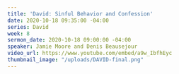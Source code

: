 ```yaml
---
title: 'David: Sinful Behavior and Confession'
date: 2020-10-18 09:35:00 -04:00
series: David
week: 8
sermon_date: 2020-10-18 09:00:00 -04:00
speaker: Jamie Moore and Denis Beausejour
video_url: https://www.youtube.com/embed/a9w_IbfhEyc
thumbnail_image: "/uploads/DAVID-final.png"
---
```


